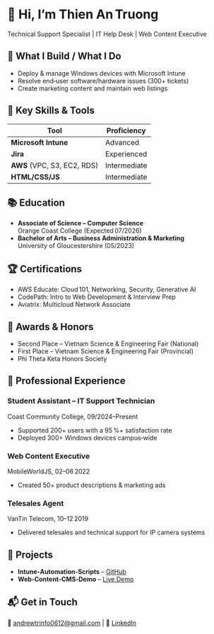 # 👋 Hi, I’m Thien An Truong  
Technical Support Specialist | IT Help Desk | Web Content Executive  

## 🚀 What I Build / What I Do
- Deploy & manage Windows devices with Microsoft Intune  
- Resolve end‑user software/hardware issues (300+ tickets)  
- Create marketing content and maintain web listings

## 🔧 Key Skills & Tools
| Tool | Proficiency |
|------|-------------|
| **Microsoft Intune** | Advanced |
| **Jira** | Experienced |
| **AWS** (VPC, S3, EC2, RDS) | Intermediate |
| **HTML/CSS/JS** | Intermediate |

## 📚 Education
- **Associate of Science – Computer Science**  
  Orange Coast College (Expected 07/2026)
- **Bachelor of Arts – Business Administration & Marketing**  
  University of Gloucestershire (05/2023)

## 🏆 Certifications
- AWS Educate: Cloud 101, Networking, Security, Generative AI  
- CodePath: Intro to Web Development & Interview Prep  
- Aviatrix: Multicloud Network Associate

## 🏅 Awards & Honors
- Second Place – Vietnam Science & Engineering Fair (National)  
- First Place – Vietnam Science & Engineering Fair (Provincial)  
- Phi Theta Keta Honors Society

## 💼 Professional Experience
### Student Assistant – IT Support Technician  
Coast Community College, 09/2024–Present  
- Supported 200+ users with a 95 %+ satisfaction rate  
- Deployed 300+ Windows devices campus‑wide  

### Web Content Executive  
MobileWorldJS, 02–06 2022  
- Created 50+ product descriptions & marketing ads  

### Telesales Agent  
VanTin Telecom, 10–12 2019  
- Delivered telesales and technical support for IP camera systems

## 📂 Projects
- **Intune‑Automation‑Scripts** – [GitHub](https://github.com/yourname/intune-scripts)  
- **Web‑Content‑CMS‑Demo** – [Live Demo](https://demo.example.com)

## 📬 Get in Touch
📧 [andrewtrinfo0612@gmail.com](mailto:andrewtrinfo0612@gmail.com) | 🔗 [LinkedIn](https://linkedin.com/in/yourprofile)  

